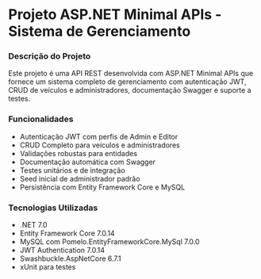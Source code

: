# Projeto ASP.NET Minimal APIs - Sistema de Gerenciamento

### Descrição do Projeto
Este projeto é uma API REST desenvolvida com ASP.NET Minimal APIs que fornece um sistema completo de gerenciamento com autenticação JWT, CRUD de veículos e administradores, documentação Swagger e suporte a testes.

###  Funcionalidades
 - Autenticação JWT com perfis de Admin e Editor
 - CRUD Completo para veículos e administradores
 - Validações robustas para entidades
 - Documentação automática com Swagger
 - Testes unitários e de integração
 - Seed inicial de administrador padrão
 - Persistência com Entity Framework Core e MySQL

### Tecnologias Utilizadas
 - .NET 7.0
 - Entity Framework Core 7.0.14
 - MySQL com Pomelo.EntityFrameworkCore.MySql 7.0.0
 - JWT Authentication 7.0.14
 - Swashbuckle.AspNetCore 6.7.1
 - xUnit para testes
